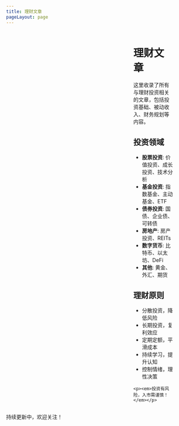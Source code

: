 ```yaml
---
title: 理财文章
pageLayout: page
---
```


<div class="theme-page">
  <div class="sidebar">
    <ThemeFilter theme="wealth" />
  </div>
  <div class="main-content">
    <h1>理财文章</h1>
    <p>这里收录了所有与理财投资相关的文章，包括投资基础、被动收入、财务规划等内容。</p>
    <h2>投资领域</h2>
    <ul>
      <li><strong>股票投资</strong>: 价值投资、成长投资、技术分析</li>
      <li><strong>基金投资</strong>: 指数基金、主动基金、ETF</li>
      <li><strong>债券投资</strong>: 国债、企业债、可转债</li>
      <li><strong>房地产</strong>: 房产投资、REITs</li>
      <li><strong>数字货币</strong>: 比特币、以太坊、DeFi</li>
      <li><strong>其他</strong>: 黄金、外汇、期货</li>
    </ul>
    <h2>理财原则</h2>
    <ul>
      <li>分散投资，降低风险</li>
      <li>长期投资，复利效应</li>
      <li>定期定额，平滑成本</li>
      <li>持续学习，提升认知</li>
      <li>控制情绪，理性决策</li>
    </ul>

    <p><em>投资有风险，入市需谨慎！</em></p>
  </div>
</div>

<style scoped>
.theme-page {
  display: grid;
  grid-template-columns: 300px 1fr;
  gap: 2rem;
  max-width: 1200px;
  margin: 0 auto;
  padding: 0 1rem;
}

.sidebar {
  position: sticky;
  top: 2rem;
  height: fit-content;
}

.main-content {
  padding-right: 2rem;
}

/* 响应式设计 */
@media (max-width: 768px) {
  .theme-page {
    grid-template-columns: 1fr;
    gap: 1rem;
    padding: 0 0.5rem;
  }
  
  .sidebar {
    position: static;
  }
  
  .main-content {
    padding-right: 0;
  }
}
</style>

持续更新中，欢迎关注！